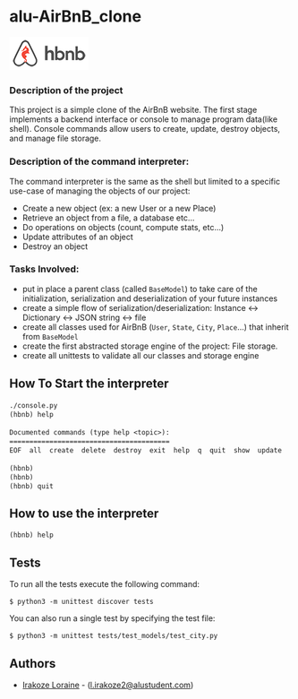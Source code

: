 # alu-AirBnB_clone

![AirBnB Logo](/web_static/images/hb-logo.png)

### Description of the project

This project is a simple clone of the AirBnB website. The first stage implements a backend interface or console to manage program data(like shell). Console commands allow users to create, update, destroy objects, and manage file storage.

### Description of the command interpreter:

The command interpreter is the same as the shell but limited to a specific use-case of managing the objects of our project:

- Create a new object (ex: a new User or a new Place)
- Retrieve an object from a file, a database etc…
- Do operations on objects (count, compute stats, etc…)
- Update attributes of an object
- Destroy an object

### Tasks Involved:

- put in place a parent class (called `BaseModel`) to take care of the initialization, serialization and deserialization of your future instances
- create a simple flow of serialization/deserialization: Instance <-> Dictionary <-> JSON string <-> file
- create all classes used for AirBnB (`User`, `State`, `City`, `Place`…) that inherit from `BaseModel`
- create the first abstracted storage engine of the project: File storage.
- create all unittests to validate all our classes and storage engine

## How To Start the interpreter

```
./console.py
(hbnb) help

Documented commands (type help <topic>):
========================================
EOF  all  create  delete  destroy  exit  help  q  quit  show  update

(hbnb)
(hbnb)
(hbnb) quit
```

## How to use the interpreter

```
(hbnb) help
```

## Tests

To run all the tests execute the following command:

```
$ python3 -m unittest discover tests
```

You can also run a single test by specifying the test file:

```
$ python3 -m unittest tests/test_models/test_city.py
```

## Authors

- [Irakoze Loraine](https://github.com/IrakozeLoraine) - (l.irakoze2@alustudent.com)
